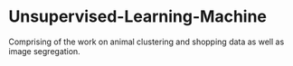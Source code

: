 # Unsupervised-Learning-Machine
Comprising of the work on animal clustering and shopping data as well as image segregation.
